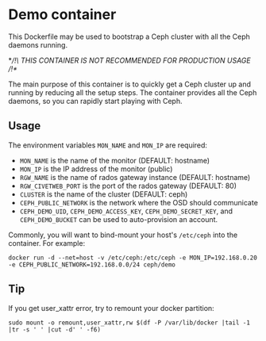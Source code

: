 # Demo container

This Dockerfile may be used to bootstrap a Ceph cluster with all the Ceph daemons running.

**/!\ THIS CONTAINER IS NOT RECOMMENDED FOR PRODUCTION USAGE /!\**

The main purpose of this container is to quickly get a Ceph cluster up and running by reducing all the setup steps. The container provides all the Ceph daemons, so you can rapidly start playing with Ceph.

## Usage

The environment variables `MON_NAME` and `MON_IP` are required:

- `MON_NAME` is the name of the monitor (DEFAULT: hostname)
- `MON_IP` is the IP address of the monitor (public)
- `RGW_NAME` is the name of rados gateway instance (DEFAULT: hostname)
- `RGW_CIVETWEB_PORT` is the port of the rados gateway (DEFAULT: 80)
- `CLUSTER` is the name of the cluster (DEFAULT: ceph)
- `CEPH_PUBLIC_NETWORK` is the network where the OSD should communicate
- `CEPH_DEMO_UID`, `CEPH_DEMO_ACCESS_KEY`, `CEPH_DEMO_SECRET_KEY`, and `CEPH_DEMO_BUCKET` can be used to auto-provision an account.

Commonly, you will want to bind-mount your host's `/etc/ceph` into the container. For example:

`docker run -d --net=host -v /etc/ceph:/etc/ceph -e MON_IP=192.168.0.20 -e CEPH_PUBLIC_NETWORK=192.168.0.0/24 ceph/demo`

## Tip

If you get user_xattr error, try to remount your docker partition:

```
sudo mount -o remount,user_xattr,rw $(df -P /var/lib/docker |tail -1 |tr -s ' ' |cut -d' ' -f6)
```

